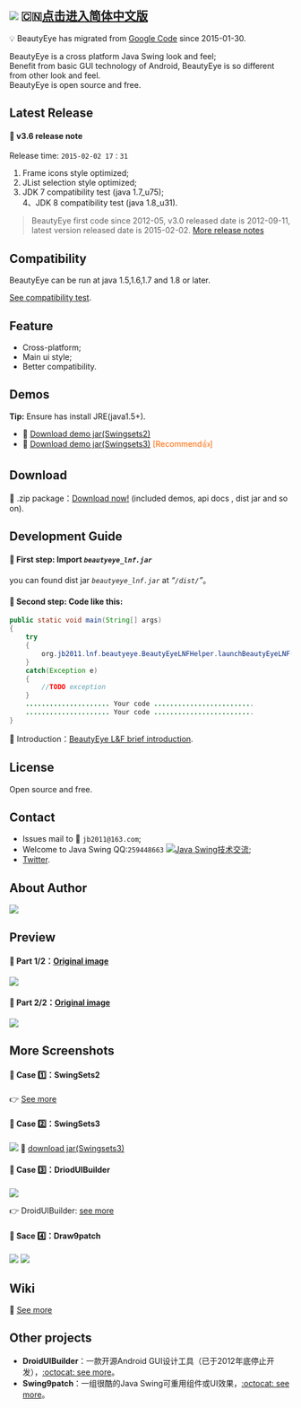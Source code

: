## ![](https://raw.githubusercontent.com/JackJiang2011/beautyeye/master/screenshots/beautyeye_logo_h.png) :cn:[点击进入简体中文版 ](https://github.com/JackJiang2011/beautyeye/blob/master/README.md)
:bulb: BeautyEye has migrated from [Google Code](https://code.google.com/p/beautyeye/) since 2015-01-30.

BeautyEye is a cross platform Java Swing look and feel;<br>
Benefit from basic GUI technology of Android, BeautyEye is so different from other look and feel.<br>
BeautyEye is open source and free.

## Latest Release
#### :page_facing_up: v3.6 release note
 Release time: `2015-02-02 17：31`<br>
 1. Frame icons style optimized; <br>
 2. JList selection style optimized; <br>
 3. JDK 7 compatibility test (java 1.7_u75); <br>
 4、JDK 8 compatibility test (java 1.8_u31). <br>

> BeautyEye first code since 2012-05, v3.0 released date is 2012-09-11, latest version released date is 2015-02-02. [More release notes](https://github.com/JackJiang2011/beautyeye/wiki/BeautyEye-release-notes)

## Compatibility
BeautyEye can be run at java 1.5,1.6,1.7 and 1.8 or later.

[See compatibility test](https://github.com/JackJiang2011/beautyeye/wiki/Compatibility_test_results).

## Feature
* Cross-platform;
* Main ui style;
* Better compatibility.

## Demos
<b>Tip:</b> Ensure has install JRE(java1.5+).

* :paperclip: [Download demo jar\(Swingsets2\)](https://raw.githubusercontent.com/JackJiang2011/beautyeye/master/demo/excute_jar/SwingSets2\(BeautyEyeLNFDemo\).jar)
* :paperclip: [Download demo jar\(Swingsets3\)](https://raw.githubusercontent.com/JackJiang2011/beautyeye/master/demo2/SwingSets3(BeautyEyeLNFDemo).jar) <font color="#FF6600"> \[Recommend:thumbsup:\]</font>

## Download
:paperclip: .zip package：[Download now!](https://github.com/JackJiang2011/beautyeye/archive/3.5.zip) (included demos, api docs , dist jar and so on).

## Development Guide
#### :triangular_flag_on_post: First step: Import *`beautyeye_lnf.jar`*
you can found dist jar *`beautyeye_lnf.jar`* at *“`/dist/`”*。

#### :triangular_flag_on_post: Second step: Code like this:
```Java
public static void main(String[] args)
{
    try
    {
        org.jb2011.lnf.beautyeye.BeautyEyeLNFHelper.launchBeautyEyeLNF();
    }
    catch(Exception e)
    {
        //TODO exception
    }
    ..................... Your code .........................
    ..................... Your code .........................
}
```

:green_book: Introduction：[BeautyEye L&F brief introduction](https://github.com/JackJiang2011/beautyeye/wiki/BeautyEye-L&F%E7%AE%80%E6%98%8E%E5%BC%80%E5%8F%91%E8%80%85%E6%8C%87%E5%8D%97).

## License
Open source and free.

## Contact
* Issues mail to :love_letter:  `jb2011@163.com`; </li>
* Welcome to Java Swing QQ:`259448663`  <a target="_blank" href="http://shang.qq.com/wpa/qunwpa?idkey=9971fb1d1845edc87bdec92ad03f329c1d1f280b1cfe73b6d03c13b0f7f8aba1"><img border="0" src="http://pub.idqqimg.com/wpa/images/group.png" alt="Java Swing技术交流" title="Java Swing技术交流"></a>;
* [Twitter](https://twitter.com/JackJiang2011/).

## About Author
![](https://raw.githubusercontent.com/JackJiang2011/beautyeye/master/screenshots/js2.png)

## Preview
#### :triangular_flag_on_post: Part 1/2：[Original image](https://raw.githubusercontent.com/JackJiang2011/beautyeye/master/preview/be_lnf_preview_36.png)
![](https://raw.githubusercontent.com/JackJiang2011/beautyeye/master/preview/be_lnf_preview_36.png)

#### :triangular_flag_on_post: Part 2/2：[Original image](https://raw.githubusercontent.com/JackJiang2011/beautyeye/master/preview/be_lnf_preview2_36.png)
![](https://raw.githubusercontent.com/JackJiang2011/beautyeye/master/preview/be_lnf_preview2_36.png)

## More Screenshots
#### :triangular_flag_on_post: Case :one:：SwingSets2
:point_right: [See more](https://github.com/JackJiang2011/beautyeye/wiki/Screenshots-all-in-one)

#### :triangular_flag_on_post: Case :two:：SwingSets3
![](https://raw.githubusercontent.com/JackJiang2011/beautyeye/master/screenshots/swingsets3/swingsets3_beautyeye.png)
:paperclip: [download jar\(Swingsets3\)](https://raw.githubusercontent.com/JackJiang2011/beautyeye/master/demo2/SwingSets3(BeautyEyeLNFDemo).jar)

#### :triangular_flag_on_post: Case :three:：DriodUIBuilder
![](https://raw.githubusercontent.com/JackJiang2011/beautyeye/master/screenshots/drioduiduilder/drioduiduilder_beautyeye.png)

:point_right: DroidUIBuilder: [see more](https://github.com/JackJiang2011/DroidUIBuilder)

#### :triangular_flag_on_post: Sace :four:：Draw9patch
![](https://raw.githubusercontent.com/JackJiang2011/beautyeye/master/screenshots/draw9patch/draw9patch1_beautyeye.png)
![](https://raw.githubusercontent.com/JackJiang2011/beautyeye/master/screenshots/draw9patch/draw9patch2_beautyeye.png)

## Wiki
:notebook_with_decorative_cover: [See more](https://github.com/JackJiang2011/beautyeye/wiki)

## Other projects
* **DroidUIBuilder**：一款开源Android GUI设计工具（已于2012年底停止开发），[:octocat: see more](https://github.com/JackJiang2011/DroidUIBuilder)。<br>
* **Swing9patch**：一组很酷的Java Swing可重用组件或UI效果，[:octocat: see more](https://github.com/JackJiang2011/Swing9patch)。<br>
